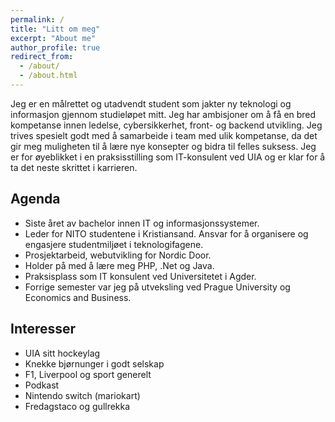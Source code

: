 ```yaml
---
permalink: /
title: "Litt om meg"
excerpt: "About me"
author_profile: true
redirect_from: 
  - /about/
  - /about.html
---
```


Jeg er en målrettet og utadvendt student som jakter ny teknologi og informasjon gjennom studieløpet mitt. Jeg har ambisjoner om å få en bred kompetanse innen ledelse, cybersikkerhet, front- og backend utvikling. Jeg trives spesielt godt med å samarbeide i team med ulik kompetanse, da det gir meg muligheten til å lære nye konsepter og bidra til felles suksess. Jeg er for øyeblikket i en praksisstilling som IT-konsulent ved UIA og er klar for å ta det neste skrittet i karrieren.





Agenda 
------
- Siste året av bachelor innen IT og informasjonssystemer.
- Leder for NITO studentene i Kristiansand. Ansvar for å organisere og engasjere studentmiljøet i teknologifagene.
- Prosjektarbeid, webutvikling for Nordic Door. 
- Holder på med å lære meg PHP, .Net og Java.
- Praksisplass som IT konsulent ved Universitetet i Agder.
- Forrige semester var jeg på utveksling ved Prague University og Economics and Business.



Interesser
------
- UIA sitt hockeylag
- Knekke bjørnunger i godt selskap
- F1, Liverpool og sport generelt 
- Podkast
- Nintendo switch (mariokart)
- Fredagstaco og gullrekka 




 
